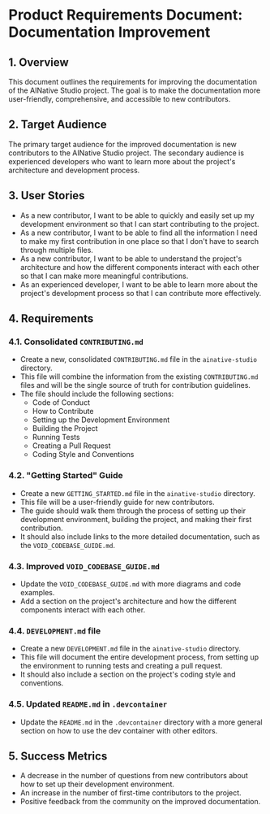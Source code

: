 # Product Requirements Document: Documentation Improvement

## 1. Overview

This document outlines the requirements for improving the documentation of the AINative Studio project. The goal is to make the documentation more user-friendly, comprehensive, and accessible to new contributors.

## 2. Target Audience

The primary target audience for the improved documentation is new contributors to the AINative Studio project. The secondary audience is experienced developers who want to learn more about the project's architecture and development process.

## 3. User Stories

*   As a new contributor, I want to be able to quickly and easily set up my development environment so that I can start contributing to the project.
*   As a new contributor, I want to be able to find all the information I need to make my first contribution in one place so that I don't have to search through multiple files.
*   As a new contributor, I want to be able to understand the project's architecture and how the different components interact with each other so that I can make more meaningful contributions.
*   As an experienced developer, I want to be able to learn more about the project's development process so that I can contribute more effectively.

## 4. Requirements

### 4.1. Consolidated `CONTRIBUTING.md`

*   Create a new, consolidated `CONTRIBUTING.md` file in the `ainative-studio` directory.
*   This file will combine the information from the existing `CONTRIBUTING.md` files and will be the single source of truth for contribution guidelines.
*   The file should include the following sections:
    *   Code of Conduct
    *   How to Contribute
    *   Setting up the Development Environment
    *   Building the Project
    *   Running Tests
    *   Creating a Pull Request
    *   Coding Style and Conventions

### 4.2. "Getting Started" Guide

*   Create a new `GETTING_STARTED.md` file in the `ainative-studio` directory.
*   This file will be a user-friendly guide for new contributors.
*   The guide should walk them through the process of setting up their development environment, building the project, and making their first contribution.
*   It should also include links to the more detailed documentation, such as the `VOID_CODEBASE_GUIDE.md`.

### 4.3. Improved `VOID_CODEBASE_GUIDE.md`

*   Update the `VOID_CODEBASE_GUIDE.md` with more diagrams and code examples.
*   Add a section on the project's architecture and how the different components interact with each other.

### 4.4. `DEVELOPMENT.md` file

*   Create a new `DEVELOPMENT.md` file in the `ainative-studio` directory.
*   This file will document the entire development process, from setting up the environment to running tests and creating a pull request.
*   It should also include a section on the project's coding style and conventions.

### 4.5. Updated `README.md` in `.devcontainer`

*   Update the `README.md` in the `.devcontainer` directory with a more general section on how to use the dev container with other editors.

## 5. Success Metrics

*   A decrease in the number of questions from new contributors about how to set up their development environment.
*   An increase in the number of first-time contributors to the project.
*   Positive feedback from the community on the improved documentation.
